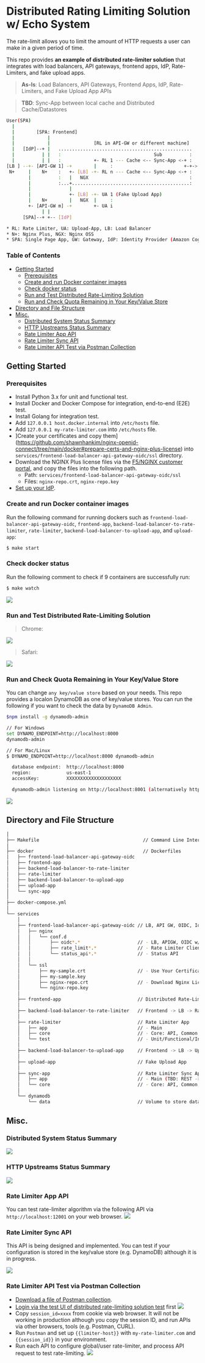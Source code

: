 # Distributed Rating Limiting Solution w/ Echo System
The rate-limit allows you to limit the amount of HTTP requests a user can make in a given period of time.

This repo provides **an example of distributed rate-limiter solution** that integrates with load balancers, API gateways, frontend apps, IdP, Rate-Limiters, and fake upload apps. 

> **As-Is**: Load Balancers, API Gateways, Frontend Apps, IdP, Rate-Limiters, and Fake Upload App APIs

> **TBD**: Sync-App between local cache and Distributed Cache/Datastores

```bash
User(SPA)
  |            
  |        [SPA: Frontend]
  |            |                                                        
  |            |                [RL in API-GW or different machine]             Pub
  |   [IdP]--+ |   .................................................    +----> [Sync-App 1..j]
  |          | |   :                                  Sub          :    |       1) Event
  |          | |   :            +- RL 1 --- Cache <-- Sync-App <-+ :    V       2) Regulary
[LB ] --+- [API-GW 1] -+        |     :                          +-+-> [LB] -+ 
 N+     |    N+    :   +- [LB] -+- RL n --- Cache <-- Sync-App <-+ :         +- Cache 1
        |          :   |   NGX                                     :         |        :
        |          :...+...........................................:         +- Cache k
        |              |                                                     |
        |              +- [LB] -+- UA 1 (Fake Upload App)                    +- Datastore 1
        |    N+        |   NGX  |     :                                      |            :
        +- [API-GW m] -+        +- UA i                                      |  Datastore l
             | |                                                             +- (Key/Value)
      [SPA]--+ +-- [IdP]                                                     

* RL: Rate Limiter, UA: Upload-App, LB: Load Balancer
* N+: Nginx Plus, NGX: Nginx OSS
* SPA: Single Page App, GW: Gateway, IdP: Identity Provider (Amazon Cognito)
```

### Table of Contents
- [Getting Started](#getting-started)
  - [Prerequisites](#Prerequisites)
  - [Create and run Docker container images](#Create-and-run-Docker-container-images)
  - [Check docker status](#Check-docker-status) 
  - [Run and Test Distributed Rate-Limiting Solution](#Run-and-Test-Distributed-Rate-Limiting-Solution)
  - [Run and Check Quota Remaining in Your Key/Value Store](#Run-and-Check-Quota-Remaining-in-Your-Key/Value-Store)
- [Directory and File Structure](#directory-and-file-structure)
- [Misc.](#misc.)
  - [Distributed System Status Summary](#distributed-system-status-summary)
  - [HTTP Upstreams Status Summary](#http-upstreams-status-summary)
  - [Rate Limiter App API](#rate-limiter-app-api)
  - [Rate Limiter Sync API](#rate-limiter-sync-api)
  - [Rate Limiter API Test via Postman Collection](#rate-limiter-api-test-via-postman-collection)


## Getting Started

### Prerequisites
- Install Python 3.x for unit and functional test.
- Install Docker and Docker Compose for integration, end-to-end (E2E) test.
- Install Golang for integration test.
- Add `127.0.0.1 host.docker.internal` into `/etc/hosts` file.
- Add `127.0.0.1 my-rate-limiter.com` into `/etc/hosts` file.
- ]Create your certificates and copy them](https://github.com/shawnhankim/nginx-openid-connect/tree/main/docker#prepare-certs-and-nginx-plus-license) into `services/frontend-load-balancer-api-gateway-oidc/ssl` directory.
- Download the NGINX Plus license files via the [F5/NGINX customer portal](https://cs.nginx.com/?_ga=2.268586425.912746048.1620625839-85838359.1596947109), and copy the files into the following path.
  - Path: `services/frontend-load-balancer-api-gateway-oidc/ssl`
  - Files: `nginx-repo.crt`, `nginx-repo.key`
- [Set up your IdP](https://github.com/shawnhankim/nginx-openid-connect/#configuring-your-idp).


### Create and run Docker container images
Run the following command for running dockers such as `frontend-load-balancer-api-gateway-oidc`, `frontend-app`, `backend-load-balancer-to-rate-limiter`, `rate-limiter`, `backend-load-balancer-to-upload-app`, and `upload-app`:
```bash
$ make start
``` 

### Check docker status 
Run the following comment to check if 9 containers are successfully run:
```bash
$ make watch
``` 
![](./img/docker_ps_distributed_rate_limiting_system.png)


### Run and Test Distributed Rate-Limiting Solution

> Chrome:

  ![](./img/distributed_rate_limiting_test_tool_chrome.png)

> Safari:

  ![](./img/distributed_rate_limiting_test_tool_safari.png)


### Run and Check Quota Remaining in Your Key/Value Store
You can change `any key/value store` based on your needs. This repo provides a localon DynamoDB as one of key/value stores. You can run the following if you want to check the data by `DynamoDB Admin`.

```bash
$npm install -g dynamodb-admin

// For Windows
set DYNAMO_ENDPOINT=http://localhost:8000
dynamodb-admin

// For Mac/Linux
$ DYNAMO_ENDPOINT=http://localhost:8000 dynamodb-admin

  database endpoint:  http://localhost:8000
  region:             us-east-1
  accessKey:          XXXXXXXXXXXXXXXXXXXX

  dynamodb-admin listening on http://localhost:8001 (alternatively http://0.0.0.0:8001)
```

![](./img/dynamodb_admin.png)

## Directory and File Structure

```bash
│
├── Makefile                                      // Command Line Interfaces
│
├── docker                                        // Dockerfiles
│   ├── frontend-load-balancer-api-gateway-oidc
│   ├── frontend-app
│   ├── backend-load-balancer-to-rate-limiter
│   ├── rate-limiter
│   ├── backend-load-balancer-to-upload-app
│   ├── upload-app
│   └── sync-app
│
├── docker-compose.yml
│
└── services
    │
    ├── frontend-load-balancer-api-gateway-oidc // LB, API GW, OIDC, IdP, Rate-Limiter Client
    │   ├── nginx
    │   │   └── conf.d
    │   │       ├── oidc*.*                     // - LB, APIGW, OIDC w/ Frontend, Backend Main
    │   │       ├── rate_limit*.*               // - Rate Limiter Client
    │   │       └── status_api*.*               // - Status API
    │   │   
    │   └── ssl              
    │       ├── my-sample.crt                   // - Use Your Certificates
    │       ├── my-sample.key
    │       ├── nginx-repo.crt                  // - Download Nginx License
    │       └── nginx-repo.key
    │           
    ├── frontend-app                            // Distributed Rate-Limiting Test UI
    │   
    ├── backend-load-balancer-to-rate-limiter   // Frontend -> LB -> Rate Limiters (API)
    │   
    ├── rate-limiter                            // Rate Limiter App
    │   ├── app                                 // - Main
    │   ├── core                                // - Core: API, Common, Algorithm
    │   └── test                                // - Unit/Functional/Integration/E2E Test (In pgoress)
    │       
    ├── backend-load-balancer-to-upload-app     // Frontend -> LB -> Upload Apps (API)
    │
    ├── upload-app                              // Fake Upload App
    │
    ├── sync-app                                // Rate Limiter Sync App between API GWs and Key/Value store
    │   ├── app                                 // - Main (TBD: REST -> Message Bus)
    │   └── core                                // - Core: API, Common, Key/Value Store Lib
    │
    └── dynamodb                                
        └── data                                // Volume to store data rather than memory for testing
```

## Misc.

### Distributed System Status Summary
![](./img/nginx_status_summary.png)

### HTTP Upstreams Status Summary
![](./img/nginx_status_upstreams.png)

### Rate Limiter App API
You can test rate-limiter algorithm via the following API via `http://localhost:12001` on your web browser.
![](./img/distributed_rate_limiter_app_openapi.png)

### Rate Limiter Sync API
This API is being designed and implemented. You can test if your configuration is stored in the key/value store (e.g. DynamoDB) although it is in progress. 

![](./img/distributed_rate_limiter_sync_openapi.png)

### Rate Limiter API Test via Postman Collection
- [Download a file of Postman collection](services/rate-limiter/test/postman/distributed_rate_limiter.postman_collection.json).
- [Login via the test UI of distributed rate-limiting solution test](#run-and-test-distributed-rate-limiting-solution) first
![](./img/distributed_rate_limiter_api_postman.png)
- Copy `session_id=xxxx` from cookie via web browser. It will not be working in production although you copy the session ID, and run APIs via other browsers, tools (e.g. Postman, CURL).
- Run `Postman` and set up `{{limiter-host}}` with `my-rate-limiter.com` and `{{session_id}}` in your environment.
- Run each API to configure global/user rate-limiter, and process API request to test rate-limiting.
![](./img/distributed_rate_limiter_api_postman.png)
